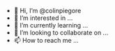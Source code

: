 - 👋 Hi, I’m @colinpiegore
- 👀 I’m interested in ...
- 🌱 I’m currently learning ...
- 💞️ I’m looking to collaborate on ...
- 📫 How to reach me ...

<!---
colinpiegore/colinpiegore is a ✨ special ✨ repository because its `README.md` (this file) appears on your GitHub profile.
You can click the Preview link to take a look at your changes.
--->
